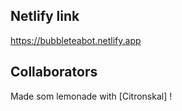 ## Netlify link
https://bubbleteabot.netlify.app

## Collaborators
Made som lemonade with [Citronskal] !

